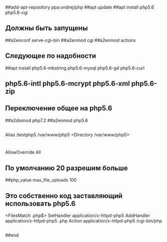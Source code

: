 


##add-apt-repository ppa:ondrej/php
##apt update
##apt install php5.6 php5.6-cgi
##
## Должны быть запущены
##a2enconf serve-cgi-bin
##a2enmod cgi
##a2enmod actions
##
## Следующее по надобности
##apt install php5.6-mbstring php5.6-mysql php5.6-gd php5.6-curl
##            php5.6-intl php5.6-mcrypt php5.6-xml php5.6-zip
##
## Переключение общее на php5.6
##a2dismod php7.2
##a2enmod php5.6
##
##
Alias /testphp5 /var/www/php5
<Directory /var/www/php5>
#
AllowOverride All
## По умолчанию 20 разрешим больше
##php_value max_file_uploads 100

## Это собственно код заставляющий использовать php5.6
<FilesMatch \.php$>
    SetHandler application/x-httpd-php5
</FilesMatch>
AddHandler application/x-httpd-php5 .php
Action application/x-httpd-php5 /cgi-bin/php
##
</Directory>
##end

